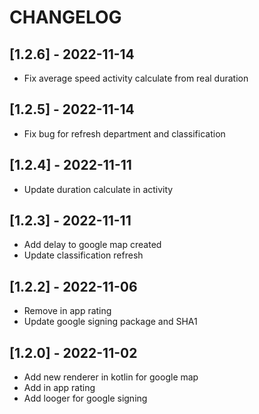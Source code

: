 # CHANGELOG

## [1.2.6] - 2022-11-14

-   Fix average speed activity calculate from real duration

## [1.2.5] - 2022-11-14

-   Fix bug for refresh department and classification

## [1.2.4] - 2022-11-11

-   Update duration calculate in activity

## [1.2.3] - 2022-11-11

-   Add delay to google map created
-   Update classification refresh

## [1.2.2] - 2022-11-06

-   Remove in app rating
-   Update google signing package and SHA1

## [1.2.0] - 2022-11-02

-   Add new renderer in kotlin for google map
-   Add in app rating
-   Add looger for google signing
